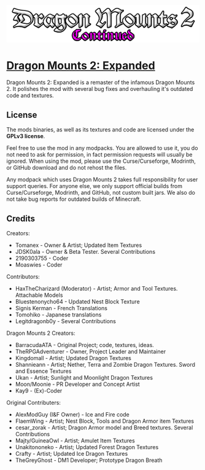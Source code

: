 ![LOGO](src/main/resources/logo.png)

# [Dragon Mounts 2: Expanded](https://www.curseforge.com/minecraft/mc-mods/dragon-mounts-2-expanded)
Dragon Mounts 2: Expanded is a remaster of the infamous Dragon Mounts 2. It polishes the mod with several bug fixes and overhauling it's outdated code and textures.

## License
The mods binaries, as well as its textures and code are licensed under the **GPLv3 license**.

Feel free to use the mod in any modpacks. You are allowed to use it, you do not need to ask for permission, in fact permission requests will usually be ignored. When using the mod, please use the Curse/Curseforge, Modrinth, or GitHub download and do not rehost the files.

Any modpack which uses Dragon Mounts 2 takes full responsibility for user support queries.
For anyone else, we only support official builds from Curse/Curseforge, Modrinth, and GitHub, not custom built jars. We also do not take bug reports for outdated builds of Minecraft.
## Credits
Creators:
- Tomanex - Owner & Artist; Updated Item Textures
- JDSK0ala - Owner & Beta Tester. Several Contributions
- 2190303755 - Coder
- Moaswies - Coder

Contributors:
- HaxTheCharizard (Moderator) - Artist; Armor and Tool Textures. Attachable Models
- Bluestenonycho64 - Updated Nest Block Texture
- Signis Kerman - French Translations
- Tomohiko - Japanese translations
- Legitdragonb0y - Several Contributions

Dragon Mounts 2 Creators:
- BarracudaATA - Original Project; code, textures, ideas.
- TheRPGAdventurer - Owner, Project Leader and Maintainer
- Kingdomall - Artist; Updated Dragon Textures
- Shannieann - Artist; Nether, Terra and Zombie Dragon Textures. Sword and Essence Textures
- Ukan - Artist; Sunlight and Moonlight Dragon Textures
- Moon/Moonie - PR Developer and Concept Artist
- Kay9 - (Ex)-Coder

Original Contributers:
- AlexModGuy (I&F Owner) - Ice and Fire code
- FlaemWing - Artist; Nest Block, Tools and Dragon Armor item Textures
- cesar_zorak - Artist; Dragon Armor model and Breed textures. Several Contributions
- Majty/GuineaOwl - Artist; Amulet Item Textures
- Unakitononeko - Artist; Updated Forest Dragon Textures
- Crafty - Artist; Updated Ice Dragon Textures
- TheGreyGhost - DM1 Developer; Prototype Dragon Breath
